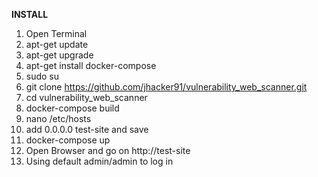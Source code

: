 **INSTALL**

1. Open Terminal <br />
2. apt-get update <br />
3. apt-get upgrade <br />
4. apt-get install docker-compose <br />
5. sudo su <br />
6. git clone https://github.com/jhacker91/vulnerability_web_scanner.git <br /> 
7. cd vulnerability_web_scanner <br />
8. docker-compose build <br />
9. nano /etc/hosts <br />
10. add 0.0.0.0 test-site and save<br />
11. docker-compose up  <br />
12. Open Browser and go on http://test-site  <br />
13. Using default admin/admin to log in <br />
